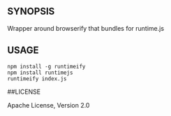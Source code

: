 ## SYNOPSIS

Wrapper around browserify that bundles for runtime.js

## USAGE

```
npm install -g runtimeify
npm install runtimejs
runtimeify index.js
```

##LICENSE

Apache License, Version 2.0
